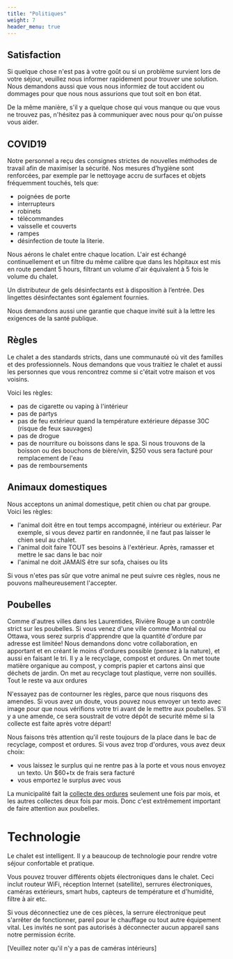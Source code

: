 ```yaml
---
title: "Politiques"
weight: 7
header_menu: true
---
```


## Satisfaction

Si quelque chose n'est pas à votre goût ou si un problème survient lors de votre séjour, veuillez nous informer rapidement pour trouver une solution. Nous demandons aussi que vous nous informiez de tout accident ou dommages pour que nous nous assurions que tout soit en bon état.

De la même manière, s'il y a quelque chose qui vous manque ou que vous ne trouvez pas, n'hésitez pas à communiquer avec nous pour qu'on puisse vous aider.

## COVID19

Notre personnel a reçu des consignes strictes de nouvelles méthodes de travail afin de maximiser la sécurité. Nos mesures d’hygiène sont renforcées, par exemple par le nettoyage accru de surfaces et objets fréquemment touchés, tels que:

* poignées de porte
* interrupteurs
* robinets
* télécommandes
* vaisselle et couverts
* rampes
* désinfection de toute la literie.

Nous aérons le chalet entre chaque location. L'air est échangé continuellement et un filtre du même calibre que dans les hôpitaux est mis en route pendant 5 hours, filtrant un volume d'air équivalent à 5 fois le volume du chalet.

Un distributeur de gels désinfectants est à disposition à l’entrée. Des lingettes désinfectantes sont également fournies.

Nous demandons aussi une garantie que chaque invité suit à la lettre les exigences de la santé publique.

## Règles

Le chalet a des standards stricts, dans une communauté où vit des familles et des professionnels. Nous demandons que vous traitiez le chalet et aussi les personnes que vous rencontrez comme si c'était votre maison et vos voisins.

Voici les règles:
* pas de cigarette ou vaping à l'intérieur
* pas de partys
* pas de feu extérieur quand la température extérieure dépasse 30C (risque de feux sauvages)
* pas de drogue
* pas de nourriture ou boissons dans le spa. Si nous trouvons de la boisson ou des bouchons de bière/vin, $250 vous sera facturé pour remplacement de l'eau
* pas de remboursements

## Animaux domestiques

Nous acceptons un animal domestique, petit chien ou chat par groupe. Voici les règles:
* l'animal doit être en tout temps accompagné, intérieur ou extérieur. Par exemple, si vous devez partir en randonnée, il ne faut pas laisser le chien seul au chalet.
* l'animal doit faire TOUT ses besoins à l'extérieur. Après, ramasser et mettre le sac dans le bac noir
* l'animal ne doit JAMAIS être sur sofa, chaises ou lits

Si vous n'etes pas sûr que votre animal ne peut suivre ces règles, nous ne pouvons malheureusement l'accepter.

## Poubelles

Comme d'autres villes dans les Laurentides, Rivière Rouge a un contrôle strict sur les poubelles. Si vous venez d'une ville comme Montréal ou Ottawa, vous serez surpris d'apprendre que la quantité d'ordure par adresse est limitée! Nous demandons donc votre collaboration, en apportant et en créant le moins d'ordures possible (pensez à la nature), et aussi en faisant le tri. Il y a le recyclage, compost et ordures. On met toute matière organique au compost, y compris papier et cartons ainsi que déchets de jardin. On met au recyclage tout plastique, verre non souillés. Tout le reste va aux ordures

N'essayez pas de contourner les règles, parce que nous risquons des amendes. Si vous avez un doute, vous pouvez nous envoyer un texto avec image pour que nous vérifions votre tri avant de le mettre aux poubelles. S'il y a une amende, ce sera soustrait de votre dépôt de securité même si la collecte est faite après votre départ!

Nous faisons très attention qu'il reste toujours de la place dans le bac de recyclage, compost et ordures. Si vous avez trop d'ordures, vous avez deux choix:

* vous laissez le surplus qui ne rentre pas à la porte et vous nous envoyez un texto. Un $60+tx de frais sera facturé
* vous emportez le surplus avec vous

La municipalité fait la [collecte des ordures](https://www.riviere-rouge.ca/calendrier-des-collectes) seulement une fois par mois, et les autres collectes deux fois par mois. Donc c'est extrêmement important de faire attention aux poubelles.

# Technologie

Le chalet est intelligent. Il y a beaucoup de technologie pour rendre votre séjour confortable et pratique.

Vous pouvez trouver différents objets électroniques dans le chalet. Ceci inclut routeur WiFi, réception Internet (satellite), serrures électroniques, caméras extérieurs, smart hubs, capteurs de température et d'humidité, filtre à air etc.

Si vous déconnectiez une de ces pièces, la serrure électronique peut s'arrêter de fonctionner, pareil pour le chauffage ou tout autre équipement vital. Les invités ne sont pas autorisés à déconnecter aucun appareil sans notre permission écrite.

[Veuillez noter qu'il n'y a pas de caméras intérieurs]
